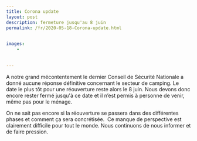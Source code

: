 ```yaml
---
title: Corona update
layout: post
description: fermeture jusqu'au 8 juin
permalink: /fr/2020-05-18-Corona-update.html

    
images: 
    -
    
    
---
```


A notre grand mécontentement le dernier Conseil de Sécurité Nationale a donné aucune réponse définitive concernant le secteur de camping.
Le date le plus tôt pour une réouverture reste alors le 8 juin. Nous devons donc encore rester fermé jusqu'à ce date et il n’est permis à personne de venir, même pas pour le ménage.

On ne sait pas encore si la réouverture se passera dans des différentes phases et comment ça sera concrétisée.  Ce manque de perspective est clairement difficile pour tout le monde. Nous continuons de nous informer et de faire pression. 
